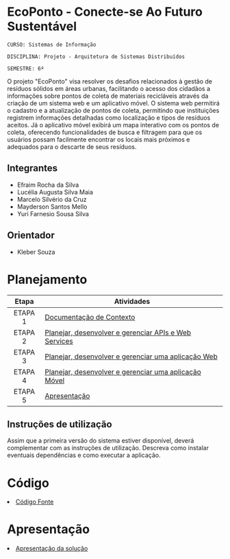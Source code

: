 # EcoPonto - Conecte-se Ao Futuro Sustentável

`CURSO: Sistemas de Informação`

`DISCIPLINA: Projeto - Arquitetura de Sistemas Distribuídos`

`SEMESTRE: 6º`

O projeto "EcoPonto" visa resolver os desafios relacionados à gestão de resíduos sólidos em áreas urbanas, facilitando o acesso dos cidadãos a informações sobre pontos de coleta de materiais recicláveis através da criação de um sistema web e um aplicativo móvel. O sistema web permitirá o cadastro e a atualização de pontos de coleta, permitindo que instituições registrem informações detalhadas como localização e tipos de resíduos aceitos. Já o aplicativo móvel exibirá um mapa interativo com os pontos de coleta, oferecendo funcionalidades de busca e filtragem para que os usuários possam facilmente encontrar os locais mais próximos e adequados para o descarte de seus resíduos.

## Integrantes

* Efraim Rocha da Silva
* Lucélia Augusta Silva Maia
* Marcelo Silvério da Cruz
* Mayderson Santos Mello
* Yuri Farnesio Sousa Silva

## Orientador

* Kleber Souza

# Planejamento

| Etapa         | Atividades |
|  :----:   | ----------- |
| ETAPA 1         |[Documentação de Contexto](docs/contexto.md) <br> |
| ETAPA 2         |[Planejar, desenvolver e gerenciar APIs e Web Services](docs/backend-apis.md) <br> |
| ETAPA 3         |[Planejar, desenvolver e gerenciar uma aplicação Web](docs/frontend-web.md) |
| ETAPA 4        |[Planejar, desenvolver e gerenciar uma aplicação Móvel](docs/frontend-mobile.md) <br>  |
| ETAPA 5         | [Apresentação](presentation/README.md) |

## Instruções de utilização

Assim que a primeira versão do sistema estiver disponível, deverá complementar com as instruções de utilização. Descreva como instalar eventuais dependências e como executar a aplicação.

# Código

<li><a href="src/README.md">Código Fonte</a></li>

# Apresentação

<li><a href="presentation/README.md">Apresentação da solução</a></li>
